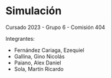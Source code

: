 # Simulación 
Cursado 2023 - Grupo 6 - Comisión 404

Integrantes:
- Fernández Cariaga, Ezequiel
- Gallina, Gino Nicolás
- Paiano, Alex Daniel
- Sola, Martín Ricardo
